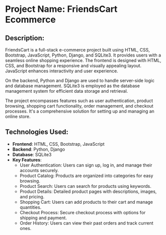 # Project Name: FriendsCart Ecommerce

## Description:
FriendsCart is a full-stack e-commerce project built using HTML, CSS, Bootstrap, JavaScript, Python, Django, and SQLite3. It provides users with a seamless online shopping experience. The frontend is designed with HTML, CSS, and Bootstrap for a responsive and visually appealing layout. JavaScript enhances interactivity and user experience.

On the backend, Python and Django are used to handle server-side logic and database management. SQLite3 is employed as the database management system for efficient data storage and retrieval.

The project encompasses features such as user authentication, product browsing, shopping cart functionality, order management, and checkout processes. It's a comprehensive solution for setting up and managing an online store.

## Technologies Used:
- **Frontend**: HTML, CSS, Bootstrap, JavaScript
- **Backend**: Python, Django
- **Database**: SQLite3
- **Key Features**:
  - User Authentication: Users can sign up, log in, and manage their accounts securely.
  - Product Catalog: Products are organized into categories for easy browsing.
  - Product Search: Users can search for products using keywords.
  - Product Details: Detailed product pages with descriptions, images, and pricing.
  - Shopping Cart: Users can add products to their cart and manage quantities.
  - Checkout Process: Secure checkout process with options for shipping and payment.
  - Order History: Users can view their past orders and track current ones.
